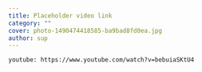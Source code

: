```yaml
---
title: Placeholder video link
category: ""
cover: photo-1490474418585-ba9bad8fd0ea.jpg
author: sup
---
```


`youtube: https://www.youtube.com/watch?v=bebuiaSKtU4`